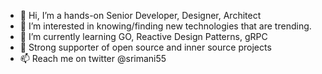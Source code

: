 - 👋 Hi, I’m a hands-on Senior Developer, Designer, Architect
- 👀 I’m interested in knowing/finding new technologies that are trending.
- 🌱 I’m currently learning GO, Reactive Design Patterns, gRPC
- 💞️ Strong supporter of open source and inner source projects
- 📫 Reach me on twitter @srimani55

<!---
srimanivannan/srimanivannan is a ✨ special ✨ repository because its `README.md` (this file) appears on your GitHub profile.
You can click the Preview link to take a look at your changes.
--->
